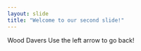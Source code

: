 ```yaml
---
layout: slide
title: "Welcome to our second slide!"
---
```

Wood Davers
Use the left arrow to go back!
